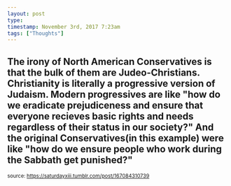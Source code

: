 ```yaml
---
layout: post
type: 
timestamp: November 3rd, 2017 7:23am
tags: ["Thoughts"]
---
```


## The irony of North American Conservatives is that the bulk of them are Judeo-Christians.  Christianity is literally a progressive version of Judaism.  Modern progressives are like "how do we eradicate prejudiceness and ensure that everyone recieves basic rights and needs regardless of their status in our society?" And the original Conservatives(in this example) were like "how do we ensure people who work during the Sabbath get punished?" ##
  
<small>source: https://saturdayxiii.tumblr.com/post/167084310739</small>